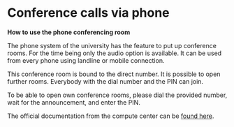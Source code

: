 # Conference calls via phone

**How to use the phone conferencing room**

The phone system of the university has the feature to put up conference rooms. For the time being only the audio option is available. It can be used from every phone using landline or mobile connection.

This conference room is bound to the direct number. It is possible to open further rooms. Everybody with the dial number and the PIN can join.

To be able to open own conference rooms, please dial the provided number, wait for the announcement, and enter the PIN.

The official documentation from the compute center can be [found here](https://www.rz.uni-freiburg.de/services/netztel/telefon).

